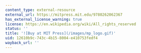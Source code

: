 ```yaml
---
content_type: external-resource
external_url: https://mitpress.mit.edu/9780262062367
has_external_license_warning: true
license: https://en.wikipedia.org/wiki/All_rights_reserved
status: ''
title: '![Buy at MIT Press](/images/mp_logo.gif)'
uid: 12610b9c-743c-4b15-8004-e410753fedf4
wayback_url: ''
---
```

